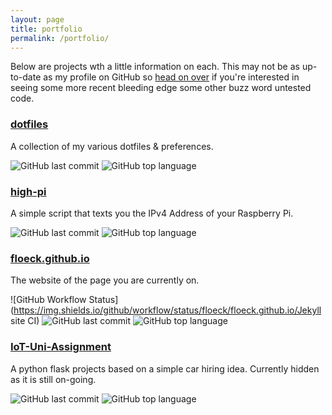 ```yaml
---
layout: page
title: portfolio
permalink: /portfolio/
---
```


Below are projects wth a little information on each. This may not be as up-to-date as my profile on GitHub so [head on over](https://github.com/floeck) if you're interested in seeing some more recent bleeding edge some other buzz word untested code.


### [dotfiles](https://github.com/floeck/dotfiles)

A collection of my various dotfiles & preferences.

![GitHub last commit](https://img.shields.io/github/last-commit/floeck/dotfiles)
![GitHub top language](https://img.shields.io/github/languages/top/floeck/dotfiles)


### [high-pi](https://github.com/floeck/high-pi)

A simple script that texts you the IPv4 Address of your Raspberry Pi.

![GitHub last commit](https://img.shields.io/github/last-commit/floeck/high-pi)
![GitHub top language](https://img.shields.io/github/languages/top/floeck/high-pi)

### [floeck.github.io](https://github.com/floeck/floeck.github.io)

The website of the page you are currently on.

![GitHub Workflow Status](https://img.shields.io/github/workflow/status/floeck/floeck.github.io/Jekyll site CI)
![GitHub last commit](https://img.shields.io/github/last-commit/floeck/floeck.github.io)
![GitHub top language](https://img.shields.io/github/languages/top/floeck/floeck.github.io)

### [IoT-Uni-Assignment](https://github.com/matt-samuel-s3717393/IoT-Assignment3)

A python flask projects based on a simple car hiring idea. Currently hidden as it is still on-going.

![GitHub last commit](https://img.shields.io/github/last-commit/matt-samuel-s3717393/IoT-Assignment3)
![GitHub top language](https://img.shields.io/github/languages/top/matt-samuel-s3717393/IoT-Assignment3)
